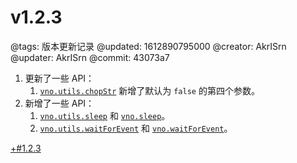 # v1.2.3

@tags: 版本更新记录
@updated: 1612890795000
@creator: AkrISrn
@updater: AkrISrn
@commit: 43073a7

1. 更新了一些 API：
    1. [`vno.utils.chopStr`](/zh/api/utils.md "#h2-8") 新增了默认为 `false` 的第四个参数。
1. 新增了一些 API：
    1. [`vno.utils.sleep`](/zh/api/utils.md "#h2-9") 和 [`vno.sleep`](/zh/api/vno.md "#h2-15")。
    1. [`vno.utils.waitForEvent`](/zh/api/utils.md "#h2-16") 和 [`vno.waitForEvent`](/zh/api/vno.md "#h2-17")。

[+#1.2.3](/zh/releases/download.md)
